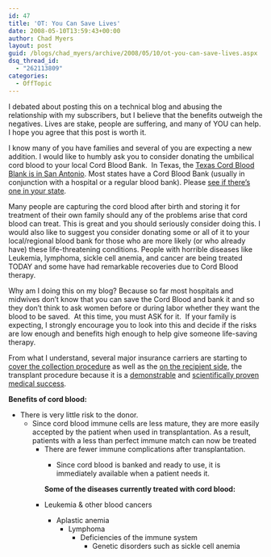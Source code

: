 ```yaml
---
id: 47
title: 'OT: You Can Save Lives'
date: 2008-05-10T13:59:43+00:00
author: Chad Myers
layout: post
guid: /blogs/chad_myers/archive/2008/05/10/ot-you-can-save-lives.aspx
dsq_thread_id:
  - "262113809"
categories:
  - OffTopic
---
```

I debated about posting this on a technical blog and abusing the relationship with my subscribers, but I believe that the benefits outweigh the negatives. Lives are stake, people are suffering, and many of YOU can help. I hope you agree that this post is worth it.

I know many of you have families and several of you are expecting a new addition. I would like to humbly ask you to consider donating the umbilical cord blood to your local Cord Blood Bank.&nbsp; In Texas, the [Texas Cord Blood Blank is in San Antonio](http://www.bloodntissue.org/texascordbloodbank.asp). Most states have a Cord Blood Bank (usually in conjunction with a hospital or a regular blood bank). Please [see if there&#8217;s one in your state](http://www.marrow.org/HELP/Donate_Cord_Blood_Share_Life/How_to_Donate_Cord_Blood/CB_Participating_Hospitals/nmdp_cord_blood_hospitals.pl).

Many people are capturing the cord blood after birth and storing it for treatment of their own family should any of the problems arise that cord blood can treat. This is great and you should seriously consider doing this. I would also like to suggest you consider donating some or all of it to your local/regional blood bank for those who are more likely (or who already have) these life-threatening conditions. People with horrible diseases like Leukemia, lymphoma, sickle cell anemia, and cancer are being treated TODAY and some have had remarkable recoveries due to Cord Blood therapy.

Why am I doing this on my blog? Because so far most hospitals and midwives don&#8217;t know that you can save the Cord Blood and bank it and so they don&#8217;t think to ask women before or during labor whether they want the blood to be saved.&nbsp; At this time, you must ASK for it.&nbsp; If your family is expecting, I strongly encourage you to look into this and decide if the risks are low enough and benefits high enough to help give someone life-saving therapy.

From what I understand, several major insurance carriers are starting to [cover the collection procedure](http://www.gentlebirth.org/archives/cordBloodInsurance.html) as well as the [on the recipient side](http://www.marrow.org/PATIENT/Plan_for_Tx/Planning_for_Tx_Costs/Insurance_and_Transplant_Cover/), the transplant procedure because it is a [demonstrable](http://www.lifebankusa.com/testimonialsTransplant.php) and [scientifically proven](http://www.itsasurvey.com/artman2/publish/medical/Cord_Blood_Study_Shows_Good_Results.shtml) [medical success](http://www.cordblood-bank.net/cord-blood-stem-cell-transplant.htm).

**Benefits of cord blood:** 

  * There is very little risk to the donor. 
      * Since cord blood immune cells are less mature, they are more easily accepted by the patient when used in transplantation. As a result, patients with a less than perfect immune match can now be treated 
          * There are fewer immune complications after transplantation. 
              * Since cord blood is banked and ready to use, it is immediately available when a patient needs it. </ul> 
            **Some of the diseases currently treated with cord blood:** 
            
              * Leukemia & other blood cancers 
                  * Aplastic anemia 
                      * Lymphoma 
                          * Deficiencies of the immune system 
                              * Genetic disorders such as sickle cell anemia </ul>